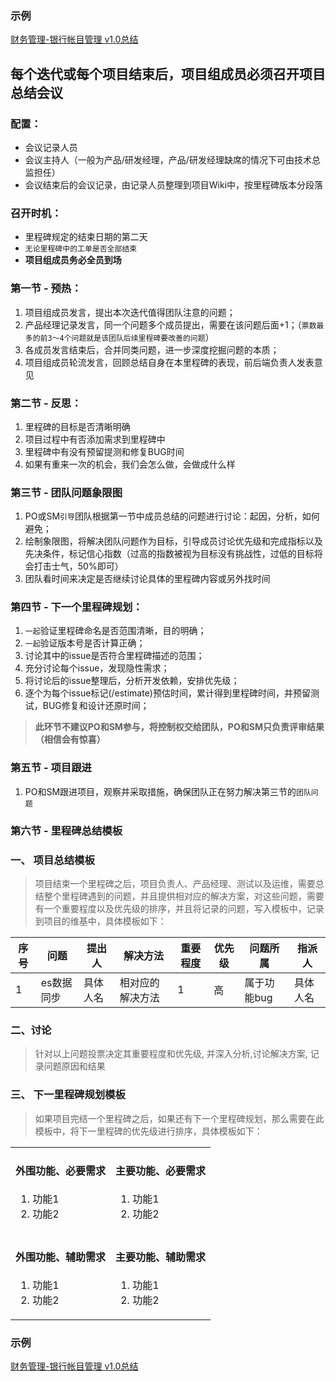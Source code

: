 ### 示例

[财务管理-银行帐目管理 v1.0总结](https://git.allhome.com.cn/QJMIS-GAD/GAD_financial_expenditure/GAD_financial_expenditure_web/wikis/%E8%B4%A2%E5%8A%A1%E9%93%B6%E8%A1%8C%E8%B4%A6%E7%9B%AE%E7%AE%A1%E7%90%86%E4%BC%9A%E8%AE%AE%E6%80%BB%E7%BB%93-2019-09-15)

## 每个迭代或每个项目结束后，项目组成员必须召开项目总结会议

### 配置：
- 会议记录人员
- 会议主持人（一般为产品/研发经理，产品/研发经理缺席的情况下可由技术总监担任）
- 会议结束后的会议记录，由记录人员整理到项目Wiki中，按里程碑版本分段落

### 召开时机：
- 里程碑规定的结束日期的第二天
- `无论里程碑中的工单是否全部结束`
- **项目组成员务必全员到场**

### 第一节 - 预热：

1. 项目组成员发言，提出本次迭代值得团队注意的问题；
2. 产品经理记录发言，同一个问题多个成员提出，需要在该问题后面+1；（`票数最多的前3～4个问题就是该团队后续里程碑要改善的问题`）
3. 各成员发言结束后，合并同类问题，进一步深度挖掘问题的本质；
4. 项目组成员轮流发言，回顾总结自身在本里程碑的表现，前后端负责人发表意见

### 第二节 - 反思：

1. 里程碑的目标是否清晰明确
2. 项目过程中有否添加需求到里程碑中
3. 里程碑中有没有预留提测和修复BUG时间
4. 如果有重来一次的机会，我们会怎么做，会做成什么样

### 第三节 - 团队问题象限图

1. PO或SM`引导`团队根据第一节中成员总结的问题进行讨论：起因，分析，如何避免；
2. 绘制象限图，将解决团队问题作为目标，引导成员讨论优先级和完成指标以及先决条件，标记信心指数（过高的指数被视为目标没有挑战性，过低的目标将会打击士气，50%即可）
3. 团队看时间来决定是否继续讨论具体的里程碑内容或另外找时间


### 第四节 - 下一个里程碑规划：

1. `一起`验证里程碑命名是否范围清晰，目的明确；
2. `一起`验证版本号是否计算正确；
3. 讨论其中的issue是否符合里程碑描述的范围；
4. 充分讨论每个issue，发现隐性需求；
5. 将讨论后的issue整理后，分析开发依赖，安排优先级；
6. 逐个为每个issue标记(/estimate)预估时间，累计得到里程碑时间，并预留测试，BUG修复和设计还原时间；

>**此环节不建议PO和SM参与，将控制权交给团队，PO和SM只负责评审结果（相信会有惊喜）**

### 第五节 - 项目跟进

1. PO和SM跟进项目，观察并采取措施，确保团队正在努力解决第三节的`团队问题`

### 第六节 - 里程碑总结模板

### 一、 项目总结模板
> 项目结束一个里程碑之后，项目负责人、产品经理、测试以及运维，需要总结整个里程碑遇到的问题，并且提供相对应的解决方案，对这些问题，需要有一个重要程度以及优先级的排序，并且将记录的问题，写入模板中，记录到项目的维基中，具体模板如下：

序号 | 问题 | 提出人 | 解决方法 | 重要程度 | 优先级 | 问题所属 | 指派人
--|--|--|--|--|--|--|--
1 | es数据同步 | 具体人名 | 相对应的解决方法 | 1 | 高 | 属于功能bug | 具体人名

### 二、讨论

> 针对以上问题投票决定其重要程度和优先级, 并深入分析,讨论解决方案, 记录问题原因和结果

### 三、 下一里程碑规划模板
> 如果项目完结一个里程碑之后，如果还有下一个里程碑规划，那么需要在此模板中，将下一里程碑的优先级进行排序，具体模板如下：

<html>
  <table>
    <tr>
      <td>
        <h4>外围功能、必要需求</h4>
        <ol>
          <li>功能1</li>
          <li>功能2</li>
        </ol>
      </td> 
      <td>
        <h4>主要功能、必要需求</h4>
        <ol>
          <li>功能1</li>
          <li>功能2</li>
        </ol>
      </td>
    </tr>
    <tr>
      <td>
        <h4>外围功能、辅助需求</h4>
        <ol>
          <li>功能1</li>
          <li>功能2</li>
        </ol>
      </td>
      <td>
        <h4>主要功能、辅助需求</h4>
        <ol>
          <li>功能1</li>
          <li>功能2</li>
        </ol>
      </td>
    </tr>
  </table>
</html>


### 示例

[财务管理-银行帐目管理 v1.0总结](https://git.allhome.com.cn/QJMIS-GAD/GAD_financial_expenditure/GAD_financial_expenditure_web/wikis/%E8%B4%A2%E5%8A%A1%E9%93%B6%E8%A1%8C%E8%B4%A6%E7%9B%AE%E7%AE%A1%E7%90%86%E4%BC%9A%E8%AE%AE%E6%80%BB%E7%BB%93-2019-09-15)
